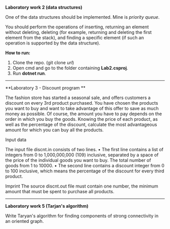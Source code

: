 **Laboratory work 2 (data structures)**

One of the data structures should be implemented. Mine is *priority queue*.

You should perform the operations of inserting, returning an element without deleting, deleting (for example, returning and deleting the first element from the stack), and finding a specific element (if such an operation is supported by the data structure).

**How to run:**
1. Clone the repo. (git clone *url*)
2. Open cmd and go to the folder containing **Lab2.csproj**.
3. Run **dotnet run**.

------------------------------------------------------------

**Laboratory 3 - Discount program **

The fashion store has started a seasonal sale, and offers customers a discount on every 3rd product purchased. You have chosen the products you want to buy and want to take advantage of this offer to save as much money as possible. Of course, the amount you have to pay depends on the order in which you buy the goods. Knowing the price of each product, as well as the percentage of the discount, calculate the most advantageous amount for which you can buy all the products.

Input data

The input file discnt.in consists of two lines.
• The first line contains a list of integers from 0 to 1,000,000,000 (109) inclusive, separated by a space of the price of the individual goods you want to buy. The total number of goods from 1 to 10000.
• The second line contains a discount integer from 0 to 100 inclusive, which means the percentage of the discount for every third product.

Imprint
The source discnt.out file must contain one number, the minimum amount that must be spent to purchase all products.

-------------------------------------------------------------

**Laboratory work 5 (Tarjan's algorithm)**

Write Taryan's algorithm for finding components of strong connectivity in an oriented graph.